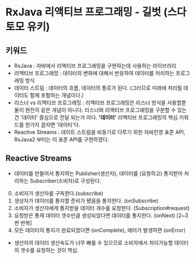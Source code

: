 # RxJava 리액티브 프로그래밍 - 길벗 (스다토모 유키)

## 키워드
- RxJava : 자바에서 리액티브 프로그래밍을 구현하는데 사용하는 라이브러리
- 리액티브 프로그래밍 : 데이터의 변화에 대해서 반응하여 데이터를 처리하는 프로그래밍 방식
- 데이터 스트림 : 데이터의 흐름, 데이터의 통로가 된다. (그러므로 미래에 처리될 데이터도 함께 포함하는 개념이다.)
- 리스너 vs 리액티브 프로그래밍 : 리액티브 프로그래밍은 리스너 방식을 사용할뿐 둘이 완전히 같은 개념이 아니다. 리스너와 리액티브 프로그래밍을 구분할 수 있는건 '데이터' 중심으로 전달 되는가 이다. **'데이터'** 리액티브 프로그래밍의 핵심 키워드를 한가지 꼽자면 '데이터'다.
- Reactive Streams : 데이트 스트림을 비동기로 다루기 위한 자바진영 표준 API, RxJava2 부터는 이 표준 API를 구현하였다.

## Reactive Streams
- 데이터를 만들어서 통지하는 Publisher(생산자), 데이터를 (요청하고) 통지받아 처리하는 Subscriber(소비자)로 구성된다.
0. 소비자가 생산자를 구독한다.(subscribe)
1. 생상자가 데이터를 통지할 준비가 됐음을 통지한다. (onSubscribe)
2. 소비자가 생산자에게 통지받을 데이터 개수를 요청한다. (Subscription#request)
3. 요청받은 통제 데이터 갯수만큼 생성되었다면 데이터를 통지한다. (onNext) [2~3번 반복]
4. 모든 데이터의 통지가 완료되었다면 (onComplete), 에러가 발생하면 (onError)

- 생산자의 데이터 생산속도가 너무 빠를 수 있으므로 소비자에서 처리가능할 데이터의 갯수를 요청하는 것이 핵심.